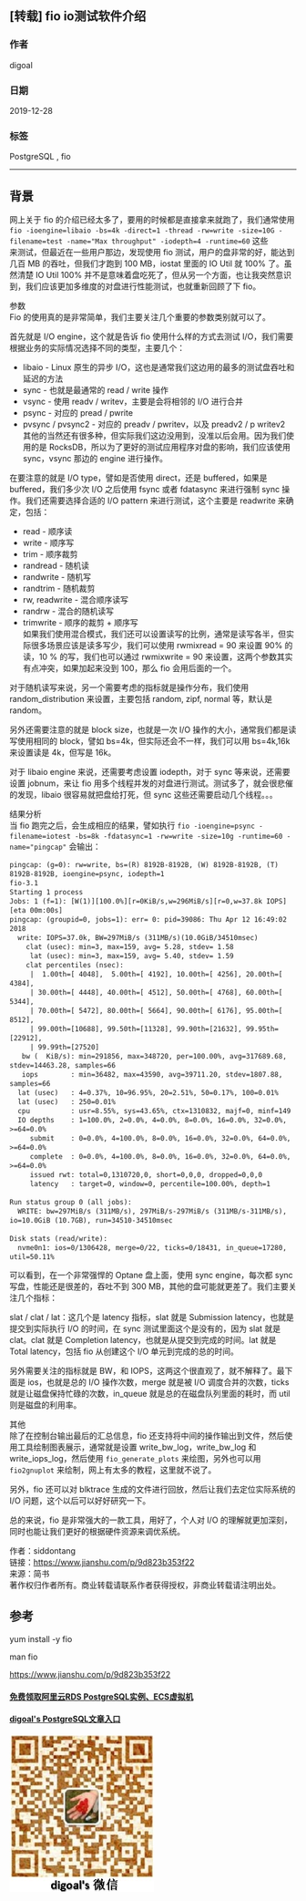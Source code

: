 ## [转载] fio io测试软件介绍  
                                                                                                             
### 作者                                                                    
digoal                                                                                                             
                                                                                                             
### 日期                                                                                                             
2019-12-28                                                                                                         
                                                                                                             
### 标签                                                                                                             
PostgreSQL , fio     
                                                                                                             
----                                                                                                             
                                                                                                             
## 背景   
网上关于 fio 的介绍已经太多了，要用的时候都是直接拿来就跑了，我们通常使用 ```fio -ioengine=libaio -bs=4k -direct=1 -thread -rw=write -size=10G -filename=test -name="Max throughput" -iodepth=4 -runtime=60``` 这些  
来测试，但最近在一些用户那边，发现使用 fio 测试，用户的盘非常的好，能达到几百 MB 的吞吐，但我们才跑到 100 MB，iostat 里面的 IO Util 就 100% 了。虽然清楚 IO Util 100% 并不是意味着盘吃死了，但从另一个方面，也让我突然意识到，我们应该更加多维度的对盘进行性能测试，也就重新回顾了下 fio。  
  
参数  
Fio 的使用真的是非常简单，我们主要关注几个重要的参数类别就可以了。  
  
首先就是 I/O engine，这个就是告诉 fio 使用什么样的方式去测试 I/O，我们需要根据业务的实际情况选择不同的类型，主要几个：  
  
- libaio - Linux 原生的异步 I/O，这也是通常我们这边用的最多的测试盘吞吐和延迟的方法  
- sync - 也就是最通常的 read / write 操作  
- vsync - 使用 readv / writev，主要是会将相邻的 I/O 进行合并  
- psync - 对应的 pread / pwrite  
- pvsync / pvsync2 - 对应的 preadv / pwritev，以及 preadv2 / p writev2  
其他的当然还有很多种，但实际我们这边没用到，没准以后会用。因为我们使用的是 RocksDB，所以为了更好的测试应用程序对盘的影响，我们应该使用 sync，vsync 那边的 engine 进行操作。  
  
在要注意的就是 I/O type，譬如是否使用 direct，还是 buffered，如果是 buffered，我们多少次 I/O 之后使用 fsync 或者 fdatasync 来进行强制 sync 操作。我们还需要选择合适的 I/O pattern 来进行测试，这个主要是 readwrite 来确定，包括：  
  
- read - 顺序读  
- write - 顺序写  
- trim - 顺序裁剪  
- randread - 随机读  
- randwrite - 随机写  
- randtrim - 随机裁剪  
- rw, readwrite - 混合顺序读写  
- randrw - 混合的随机读写  
- trimwrite - 顺序的裁剪 + 顺序写  
如果我们使用混合模式，我们还可以设置读写的比例，通常是读写各半，但实际很多场景应该是读多写少，我们可以使用 rwmixread = 90 来设置 90% 的读，10 % 的写，我们也可以通过 rwmixwrite = 90 来设置，这两个参数其实有点冲突，如果加起来没到 100，那么 fio 会用后面的一个。  
  
对于随机读写来说，另一个需要考虑的指标就是操作分布，我们使用 random_distribution 来设置，主要包括 random, zipf, normal 等，默认是 random。  
  
另外还需要注意的就是 block size，也就是一次 I/O 操作的大小，通常我们都是读写使用相同的 block，譬如 bs=4k，但实际还会不一样，我们可以用 bs=4k,16k 来设置读是 4k，但写是 16k。  
  
对于 libaio engine 来说，还需要考虑设置 iodepth，对于 sync 等来说，还需要设置 jobnum，来让 fio 用多个线程并发的对盘进行测试。测试多了，就会很悲催的发现，libaio 很容易就把盘给打死，但 sync 这些还需要启动几个线程。。。  
  
结果分析  
当 fio 跑完之后，会生成相应的结果，譬如执行 ```fio -ioengine=psync -filename=iotest -bs=8k -fdatasync=1 -rw=write -size=10g -runtime=60 -name="pingcap"``` 会输出：  
  
```  
pingcap: (g=0): rw=write, bs=(R) 8192B-8192B, (W) 8192B-8192B, (T) 8192B-8192B, ioengine=psync, iodepth=1  
fio-3.1  
Starting 1 process  
Jobs: 1 (f=1): [W(1)][100.0%][r=0KiB/s,w=296MiB/s][r=0,w=37.8k IOPS][eta 00m:00s]  
pingcap: (groupid=0, jobs=1): err= 0: pid=39086: Thu Apr 12 16:49:02 2018  
  write: IOPS=37.0k, BW=297MiB/s (311MB/s)(10.0GiB/34510msec)  
    clat (usec): min=3, max=159, avg= 5.28, stdev= 1.58  
     lat (usec): min=3, max=159, avg= 5.40, stdev= 1.59  
    clat percentiles (nsec):  
     |  1.00th=[ 4048],  5.00th=[ 4192], 10.00th=[ 4256], 20.00th=[ 4384],  
     | 30.00th=[ 4448], 40.00th=[ 4512], 50.00th=[ 4768], 60.00th=[ 5344],  
     | 70.00th=[ 5472], 80.00th=[ 5664], 90.00th=[ 6176], 95.00th=[ 8512],  
     | 99.00th=[10688], 99.50th=[11328], 99.90th=[21632], 99.95th=[22912],  
     | 99.99th=[27520]  
   bw (  KiB/s): min=291856, max=348720, per=100.00%, avg=317689.68, stdev=14463.28, samples=66  
   iops        : min=36482, max=43590, avg=39711.20, stdev=1807.88, samples=66  
  lat (usec)   : 4=0.37%, 10=96.95%, 20=2.51%, 50=0.17%, 100=0.01%  
  lat (usec)   : 250=0.01%  
  cpu          : usr=8.55%, sys=43.65%, ctx=1310832, majf=0, minf=149  
  IO depths    : 1=100.0%, 2=0.0%, 4=0.0%, 8=0.0%, 16=0.0%, 32=0.0%, >=64=0.0%  
     submit    : 0=0.0%, 4=100.0%, 8=0.0%, 16=0.0%, 32=0.0%, 64=0.0%, >=64=0.0%  
     complete  : 0=0.0%, 4=100.0%, 8=0.0%, 16=0.0%, 32=0.0%, 64=0.0%, >=64=0.0%  
     issued rwt: total=0,1310720,0, short=0,0,0, dropped=0,0,0  
     latency   : target=0, window=0, percentile=100.00%, depth=1  
  
Run status group 0 (all jobs):  
  WRITE: bw=297MiB/s (311MB/s), 297MiB/s-297MiB/s (311MB/s-311MB/s), io=10.0GiB (10.7GB), run=34510-34510msec  
  
Disk stats (read/write):  
  nvme0n1: ios=0/1306428, merge=0/22, ticks=0/18431, in_queue=17280, util=50.11%  
```  
  
可以看到，在一个非常强悍的 Optane 盘上面，使用 sync engine，每次都 sync 写盘，性能还是很差的，吞吐不到 300 MB，其他的盘可能就更差了。我们主要关注几个指标：  
  
slat / clat / lat：这几个是 latency 指标，slat 就是 Submission latency，也就是提交到实际执行 I/O 的时间，在 sync 测试里面这个是没有的，因为 slat 就是 clat。clat 就是 Completion latency，也就是从提交到完成的时间。lat 就是 Total latency，包括 fio 从创建这个 I/O 单元到完成的总的时间。  
  
另外需要关注的指标就是 BW，和 IOPS，这两这个很直观了，就不解释了。最下面是 ios，也就是总的 I/O 操作次数，merge 就是被 I/O 调度合并的次数，ticks 就是让磁盘保持忙碌的次数，in_queue 就是总的在磁盘队列里面的耗时，而 util 则是磁盘的利用率。  
  
其他  
除了在控制台输出最后的汇总信息，fio 还支持将中间的操作输出到文件，然后使用工具绘制图表展示，通常就是设置 write_bw_log，write_bw_log 和 write_iops_log，然后使用 ```fio_generate_plots``` 来绘图，另外也可以用 ```fio2gnuplot``` 来绘制，网上有太多的教程，这里就不说了。  
  
另外，fio 还可以对 blktrace 生成的文件进行回放，然后让我们去定位实际系统的 I/O 问题，这个以后可以好好研究一下。  
  
总的来说，fio 是非常强大的一款工具，用好了，个人对 I/O 的理解就更加深刻，同时也能让我们更好的根据硬件资源来调优系统。  
  
作者：siddontang  
链接：https://www.jianshu.com/p/9d823b353f22  
来源：简书  
著作权归作者所有。商业转载请联系作者获得授权，非商业转载请注明出处。  
  
  
  
## 参考  
yum install -y fio  
  
man fio  
  
https://www.jianshu.com/p/9d823b353f22  
  
  
#### [免费领取阿里云RDS PostgreSQL实例、ECS虚拟机](https://www.aliyun.com/database/postgresqlactivity "57258f76c37864c6e6d23383d05714ea")
  
  
#### [digoal's PostgreSQL文章入口](https://github.com/digoal/blog/blob/master/README.md "22709685feb7cab07d30f30387f0a9ae")
  
  
![digoal's weixin](../pic/digoal_weixin.jpg "f7ad92eeba24523fd47a6e1a0e691b59")
  
